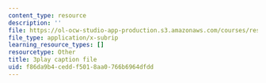 ```yaml
---
content_type: resource
description: ''
file: https://ol-ocw-studio-app-production.s3.amazonaws.com/courses/res-18-008-calculus-revisited-complex-variables-differential-equations-and-linear-algebra-fall-2011/f86da9b4ceddf5018aa0766b6964dfdd_CEbrxYGpfZY.srt
file_type: application/x-subrip
learning_resource_types: []
resourcetype: Other
title: 3play caption file
uid: f86da9b4-cedd-f501-8aa0-766b6964dfdd
---
```

